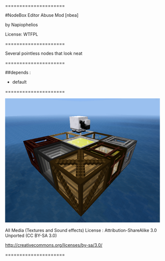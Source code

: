 =====================

#NodeBox Editor Abuse Mod [nbea]

by Napiophelios

License: WTFPL

=====================

Several pointless nodes that look neat

=====================

##depends :

- default

=====================

![Preview](https://raw.githubusercontent.com/Napiophelios/NBox_Abuse/master/screenshot.png)

All Media (Textures and Sound effects)
License : Attribution-ShareAlike 3.0 Unported (CC BY-SA 3.0)

http://creativecommons.org/licenses/by-sa/3.0/

=====================
